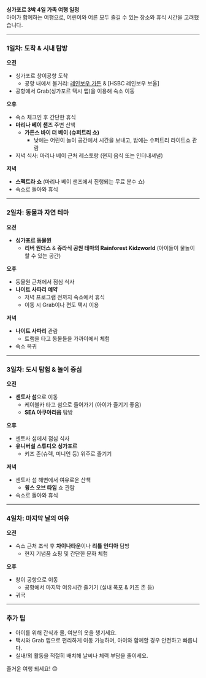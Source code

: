 **싱가포르 3박 4일 가족 여행 일정**  
<span style="font-family:.AppleSDGothicNeoI-Regular;">아이가</span> 함께하는 여행으로, 어린이와 어른 모두 즐길 수 있는 장소와 휴식 시간을 고려했습니다.  

---

### **1일차: 도착 & 시내 탐방**
**오전**  
- 싱가포르 창이공항 도착  
  - 공항 내에서 볼거리: [레인보우 가든](https://www.changiairport.com/en/discover/jewel-changi-airport.html) & [HSBC 레인보우 보울]  
- 공항에서 Grab(싱가포르 택시 앱)을 이용해 숙소 이동  

**오후**  
- 숙소 체크인 후 간단한 휴식  
- **마리나 베이 샌즈** 주변 산책  
  - **가든스 바이 더 베이 (슈퍼트리 쇼)**  
    - 낮에는 어린이 놀이 공간에서 시간을 보내고, 밤에는 슈퍼트리 라이트쇼 관람  
- 저녁 식사: 마리나 베이 근처 레스토랑 (현지 음식 또는 인터내셔널)  

**저녁**  
- **스펙트라 쇼** (마리나 베이 샌즈에서 진행되는 무료 분수 쇼)  
- 숙소로 돌아와 휴식  

---

### **2일차: 동물과 자연 테마**
**오전**  
- **싱가포르 동물원**  
  - **리버 원더스** & **쥬라식 공원 테마의 Rainforest Kidzworld** (아이들이 물놀이할 수 있는 공간)  

**오후**  
- 동물원 근처에서 점심 식사  
- **나이트 사파리 예약**  
  - 저녁 프로그램 전까지 숙소에서 휴식  
  - 이동 시 Grab이나 편도 택시 이용  

**저녁**  
- **나이트 사파리** 관람  
  - 트램을 타고 동물들을 가까이에서 체험  
- 숙소 복귀  

---

### **3일차: 도시 탐험 & 놀이 중심**
**오전**  
- **센토사 섬**으로 이동  
  - 케이블카 타고 섬으로 들어가기 (아이가 즐기기 좋음)  
  - **SEA 아쿠아리움** 탐방  

**오후**  
- 센토사 섬에서 점심 식사  
- **유니버설 스튜디오 싱가포르**  
  - 키즈 존(슈렉, 미니언 등) 위주로 즐기기  

**저녁**  
- 센토사 섬 해변에서 여유로운 산책  
  - **윙스 오브 타임** 쇼 관람  
- 숙소로 돌아와 휴식  

---

### **4일차: 마지막 날의 여유**  
**오전**  
- 숙소 근처 조식 후 **차이나타운**이나 **리틀 인디아** 탐방  
  - 현지 기념품 쇼핑 및 간단한 문화 체험  

**오후**  
- 창이 공항으로 이동  
  - 공항에서 마지막 여유시간 즐기기 (실내 폭포 & 키즈 존 등)  
- 귀국  

---

### **추가 팁**  
- 아이를 위해 간식과 물, 여분의 옷을 챙기세요.  
- 택시와 Grab 앱으로 편리하게 이동 가능하며, 아이와 함께할 경우 안전하고 빠릅니다.  
- 실내/외 활동을 적절히 배치해 날씨나 체력 부담을 줄이세요.  

<span style="font-family:.AppleSDGothicNeoI-Regular;">즐거운</span> 여행 되세요! 😊